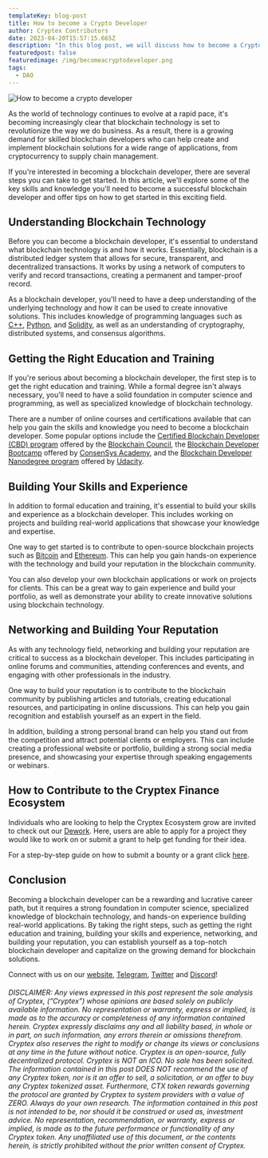 ```yaml
---
templateKey: blog-post
title: How to become a Crypto Developer
author: Cryptex Contributors
date: 2023-04-20T15:57:15.665Z
description: "In this blog post, we will discuss how to become a Crypto Developer. "
featuredpost: false
featuredimage: /img/becomeacryptodeveloper.png
tags:
  - DAO
---
```

![How to become a crypto developer](/img/becomeacryptodeveloper.png)

As the world of technology continues to evolve at a rapid pace, it's becoming increasingly clear that blockchain technology is set to revolutionize the way we do business. As a result, there is a growing demand for skilled blockchain developers who can help create and implement blockchain solutions for a wide range of applications, from cryptocurrency to supply chain management.

If you're interested in becoming a blockchain developer, there are several steps you can take to get started. In this article, we'll explore some of the key skills and knowledge you'll need to become a successful blockchain developer and offer tips on how to get started in this exciting field.



## Understanding Blockchain Technology

Before you can become a blockchain developer, it's essential to understand what blockchain technology is and how it works. Essentially, blockchain is a distributed ledger system that allows for secure, transparent, and decentralized transactions. It works by using a network of computers to verify and record transactions, creating a permanent and tamper-proof record.

As a blockchain developer, you'll need to have a deep understanding of the underlying technology and how it can be used to create innovative solutions. This includes knowledge of programming languages such as [C++](https://cplusplus.com/), [Python](https://www.python.org/), and [Solidity](https://soliditylang.org/), as well as an understanding of cryptography, distributed systems, and consensus algorithms.



## Getting the Right Education and Training

If you're serious about becoming a blockchain developer, the first step is to get the right education and training. While a formal degree isn't always necessary, you'll need to have a solid foundation in computer science and programming, as well as specialized knowledge of blockchain technology.

There are a number of online courses and certifications available that can help you gain the skills and knowledge you need to become a blockchain developer. Some popular options include the [Certified Blockchain Developer (CBD) program](https://www.blockchain-council.org/certifications/certified-blockchain-developer/) offered by the [Blockchain Council](https://www.blockchain-council.org/), the [Blockchain Developer Bootcamp](https://courses.consensys.net/courses/blockchain-developer-bootcamp-registration-2021) offered by [ConsenSys Academy](https://consensys.net/academy/), and the [Blockchain Developer Nanodegree program](https://www.udacity.com/course/blockchain-developer-nanodegree--nd1309) offered by [Udacity](https://www.udacity.com/).



## Building Your Skills and Experience

In addition to formal education and training, it's essential to build your skills and experience as a blockchain developer. This includes working on projects and building real-world applications that showcase your knowledge and expertise.

One way to get started is to contribute to open-source blockchain projects such as [Bitcoin](https://bitcoin.org/en/) and [Ethereum](https://ethereum.org/en/). This can help you gain hands-on experience with the technology and build your reputation in the blockchain community.

You can also develop your own blockchain applications or work on projects for clients. This can be a great way to gain experience and build your portfolio, as well as demonstrate your ability to create innovative solutions using blockchain technology.



## Networking and Building Your Reputation

As with any technology field, networking and building your reputation are critical to success as a blockchain developer. This includes participating in online forums and communities, attending conferences and events, and engaging with other professionals in the industry.

One way to build your reputation is to contribute to the blockchain community by publishing articles and tutorials, creating educational resources, and participating in online discussions. This can help you gain recognition and establish yourself as an expert in the field.

In addition, building a strong personal brand can help you stand out from the competition and attract potential clients or employers. This can include creating a professional website or portfolio, building a strong social media presence, and showcasing your expertise through speaking engagements or webinars.



## How to Contribute to the Cryptex Finance Ecosystem

Individuals who are looking to help the Cryptex Ecosystem grow are invited to check out our [Dework](https://app.dework.xyz/cryptex-finance). Here, users are able to apply for a project they would like to work on or submit a grant to help get funding for their idea. 

For a step-by-step guide on how to submit a bounty or a grant click [here](https://www.notion.so/cryptexfinance/How-to-Submit-a-Bounty-or-a-Grant-86a12086ec7a487d8fa0d997f5176c9b). 



## Conclusion

Becoming a blockchain developer can be a rewarding and lucrative career path, but it requires a strong foundation in computer science, specialized knowledge of blockchain technology, and hands-on experience building real-world applications. By taking the right steps, such as getting the right education and training, building your skills and experience, networking, and building your reputation, you can establish yourself as a top-notch blockchain developer and capitalize on the growing demand for blockchain solutions.



Connect with us on our [website](https://cryptex.finance/), [Telegram](https://t.me/cryptexfinance), [Twitter](https://twitter.com/cryptexfinance) and [Discord](https://discord.gg/cryptex)!



###### *DISCLAIMER: Any views expressed in this post represent the sole analysis of Cryptex, (“Cryptex”) whose opinions are based solely on publicly available information. No representation or warranty, express or implied, is made as to the accuracy or completeness of any information contained herein. Cryptex expressly disclaims any and all liability based, in whole or in part, on such information, any errors therein or omissions therefrom. Cryptex also reserves the right to modify or change its views or conclusions at any time in the future without notice. Cryptex is an open-source, fully decentralized protocol. Cryptex is NOT an ICO. No sale has been solicited. The information contained in this post DOES NOT recommend the use of any Cryptex token, nor is it an offer to sell, a solicitation, or an offer to buy any Cryptex tokenized asset. Furthermore, CTX token rewards governing the protocol are granted by Cryptex to system providers with a value of ZERO. Always do your own research. The information contained in this post is not intended to be, nor should it be construed or used as, investment advice. No representation, recommendation, or warranty, express or implied, is made as to the future performance or functionality of any Cryptex token. Any unaffiliated use of this document, or the contents herein, is strictly prohibited without the prior written consent of Cryptex.*